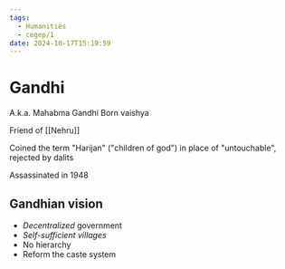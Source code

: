 ```yaml
---
tags:
  - Humanities
  - cegep/1
date: 2024-10-17T15:19:59
---
```


# Gandhi

A.k.a. Mahabma Gandhi
Born vaishya

Friend of [[Nehru]]

Coined the term "Harijan" ("children of god") in place of "untouchable", rejected by dalits

Assassinated in 1948

## Gandhian vision

- *Decentralized* government
- *Self-sufficient villages*
- No hierarchy
- Reform the caste system
